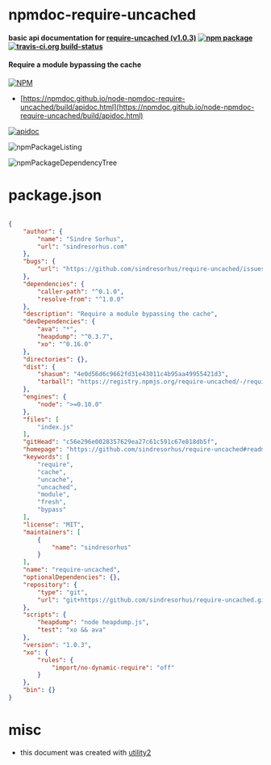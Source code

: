 # npmdoc-require-uncached

#### basic api documentation for  [require-uncached (v1.0.3)](https://github.com/sindresorhus/require-uncached#readme)  [![npm package](https://img.shields.io/npm/v/npmdoc-require-uncached.svg?style=flat-square)](https://www.npmjs.org/package/npmdoc-require-uncached) [![travis-ci.org build-status](https://api.travis-ci.org/npmdoc/node-npmdoc-require-uncached.svg)](https://travis-ci.org/npmdoc/node-npmdoc-require-uncached)

#### Require a module bypassing the cache

[![NPM](https://nodei.co/npm/require-uncached.png?downloads=true&downloadRank=true&stars=true)](https://www.npmjs.com/package/require-uncached)

- [https://npmdoc.github.io/node-npmdoc-require-uncached/build/apidoc.html](https://npmdoc.github.io/node-npmdoc-require-uncached/build/apidoc.html)

[![apidoc](https://npmdoc.github.io/node-npmdoc-require-uncached/build/screenCapture.buildCi.browser.%252Ftmp%252Fbuild%252Fapidoc.html.png)](https://npmdoc.github.io/node-npmdoc-require-uncached/build/apidoc.html)

![npmPackageListing](https://npmdoc.github.io/node-npmdoc-require-uncached/build/screenCapture.npmPackageListing.svg)

![npmPackageDependencyTree](https://npmdoc.github.io/node-npmdoc-require-uncached/build/screenCapture.npmPackageDependencyTree.svg)



# package.json

```json

{
    "author": {
        "name": "Sindre Sorhus",
        "url": "sindresorhus.com"
    },
    "bugs": {
        "url": "https://github.com/sindresorhus/require-uncached/issues"
    },
    "dependencies": {
        "caller-path": "^0.1.0",
        "resolve-from": "^1.0.0"
    },
    "description": "Require a module bypassing the cache",
    "devDependencies": {
        "ava": "*",
        "heapdump": "^0.3.7",
        "xo": "^0.16.0"
    },
    "directories": {},
    "dist": {
        "shasum": "4e0d56d6c9662fd31e43011c4b95aa49955421d3",
        "tarball": "https://registry.npmjs.org/require-uncached/-/require-uncached-1.0.3.tgz"
    },
    "engines": {
        "node": ">=0.10.0"
    },
    "files": [
        "index.js"
    ],
    "gitHead": "c56e296e0028357629ea27c61c591c67e818db5f",
    "homepage": "https://github.com/sindresorhus/require-uncached#readme",
    "keywords": [
        "require",
        "cache",
        "uncache",
        "uncached",
        "module",
        "fresh",
        "bypass"
    ],
    "license": "MIT",
    "maintainers": [
        {
            "name": "sindresorhus"
        }
    ],
    "name": "require-uncached",
    "optionalDependencies": {},
    "repository": {
        "type": "git",
        "url": "git+https://github.com/sindresorhus/require-uncached.git"
    },
    "scripts": {
        "heapdump": "node heapdump.js",
        "test": "xo && ava"
    },
    "version": "1.0.3",
    "xo": {
        "rules": {
            "import/no-dynamic-require": "off"
        }
    },
    "bin": {}
}
```



# misc
- this document was created with [utility2](https://github.com/kaizhu256/node-utility2)
